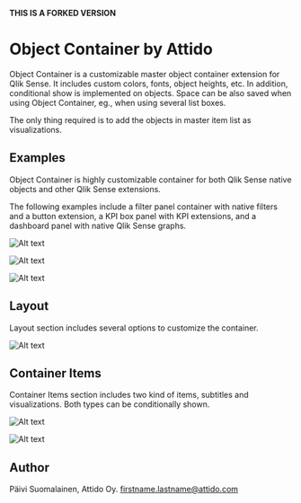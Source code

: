 
**THIS IS A FORKED VERSION**

# Object Container by Attido

Object Container is a customizable master object container extension for Qlik Sense. It includes custom colors, fonts, object heights, etc. In addition, conditional show is implemented on objects. Space can be also saved when using Object Container, eg., when using several list boxes.

The only thing required is to add the objects in master item list as visualizations.

## Examples

Object Container is highly customizable container for both Qlik Sense native objects and other Qlik Sense extensions.

The following examples include a filter panel container with native filters and a button extension, a KPI box panel with KPI extensions, and a dashboard panel with native Qlik Sense graphs.

![Alt text](./img/kpiBoxes.jpg?raw=true "Title")

![Alt text](./img/filterPanel.jpg?raw=true "Title")

![Alt text](./img/dashboard.jpg?raw=true "Title")

## Layout

Layout section includes several options to customize the container.

![Alt text](./img/layout.PNG?raw=true "Title")

## Container Items

Container Items section includes two kind of items, subtitles and visualizations. Both types can be conditionally shown.

![Alt text](./img/containerItems_subtitle.PNG?raw=true "Title")

![Alt text](./img/containerItems_visu.PNG?raw=true "Title")

## Author

Päivi Suomalainen, Attido Oy. firstname.lastname@attido.com
